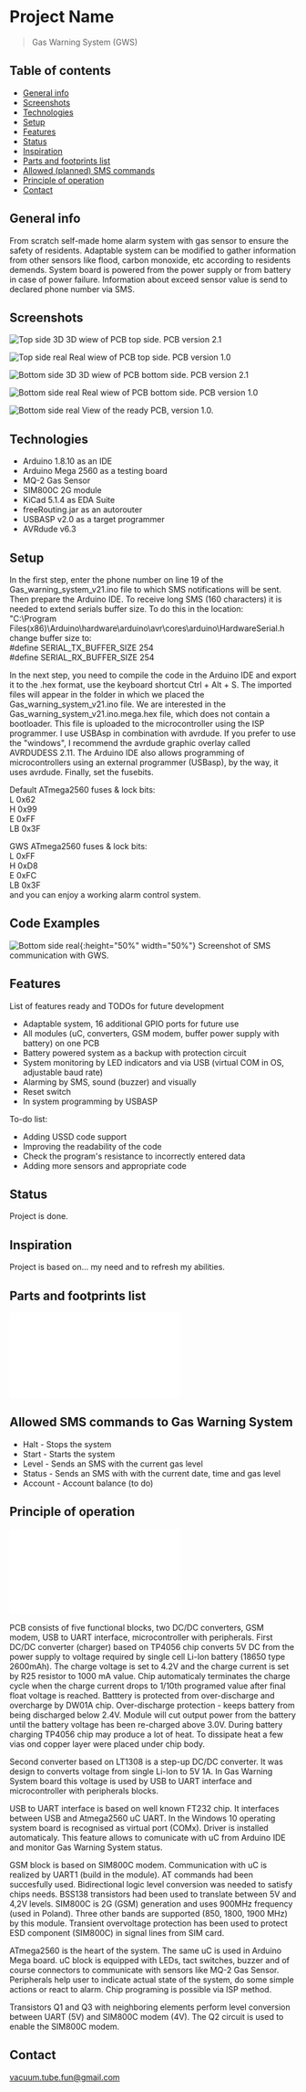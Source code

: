 # Project Name
> Gas Warning System (GWS)

## Table of contents
* [General info](#general-info)
* [Screenshots](#screenshots)
* [Technologies](#technologies)
* [Setup](#setup)
* [Features](#features)
* [Status](#status)
* [Inspiration](#inspiration)
* [Parts and footprints list](#Parts-and-footprints-list)
* [Allowed (planned) SMS commands](#Allowed-(planned)-SMS-commands)
* [Principle of operation](#principle-of-operation)
* [Contact](#contact)

## General info
From scratch self-made home alarm system with gas sensor to ensure the safety of residents.
Adaptable system can be modified to gather information from other sensors like flood, carbon monoxide, etc according to residents demends.
System board is powered from the power supply or from battery in case of power failure.
Information about exceed sensor value is send to declared phone number via SMS.

## Screenshots
![Top side 3D](./img/Top_side.jpg)
3D wiew of PCB top side. PCB version 2.1

![Top side real](./img/Real_top_side.jpg)
Real wiew of PCB top side. PCB version 1.0

![Bottom side 3D](./img/Bottom_side.jpg)
3D wiew of PCB bottom side. PCB version 2.1

![Bottom side real](./img/Real_bottom_side.jpg)
Real wiew of PCB bottom side. PCB version 1.0

![Bottom side real](./img/Real_ready.jpg)
View of the ready PCB, version 1.0.


## Technologies
* Arduino 1.8.10 as an IDE
* Arduino Mega 2560 as a testing board
* MQ-2 Gas Sensor
* SIM800C 2G module
* KiCad 5.1.4 as EDA Suite
* freeRouting.jar as an autorouter
* USBASP v2.0 as a target programmer
* AVRdude v6.3

## Setup
In the first step, enter the phone number on line 19 of the Gas_warning_system_v21.ino file to which SMS notifications will be sent. Then prepare the Arduino IDE. To receive long SMS (160 characters) it is needed to extend serials buffer size. To do this in the location:  
"C:\Program Files(x86)\Arduino\hardware\arduino\avr\cores\arduino\HardwareSerial.h  
change buffer size to:  
#define SERIAL_TX_BUFFER_SIZE 254  
#define SERIAL_RX_BUFFER_SIZE 254  

In the next step, you need to compile the code in the Arduino IDE and export it to the .hex format, use the keyboard shortcut Ctrl + Alt + S. The imported files will appear in the folder in which we placed the Gas_warning_system_v21.ino file. We are interested in the Gas_warning_system_v21.ino.mega.hex file, which does not contain a bootloader. This file is uploaded to the microcontroller using the ISP programmer. I use USBAsp in combination with avrdude. If you prefer to use the "windows", I recommend the avrdude graphic overlay called AVRDUDESS 2.11. The Arduino IDE also allows programming of microcontrollers using an external programmer (USBasp), by the way, it uses avrdude. 
Finally, set the fusebits.  

Default ATmega2560 fuses & lock bits:  
L 0x62  
H 0x99  
E 0xFF  
LB 0x3F  

GWS ATmega2560 fuses & lock bits:  
L 0xFF  
H 0xD8  
E 0xFC  
LB 0x3F  
and you can enjoy a working alarm control system.

## Code Examples
![Bottom side real](./img/Communication.jpg){:height="50%" width="50%"}
Screenshot of SMS communication with GWS.

## Features
List of features ready and TODOs for future development
* Adaptable system, 16 additional GPIO ports for future use
* All modules (uC, converters, GSM modem, buffer power supply with battery) on one PCB
* Battery powered system as a backup with protection circuit
* System monitoring by LED indicators and via USB (virtual COM in OS, adjustable baud rate)
* Alarming by SMS, sound (buzzer) and visually
* Reset switch
* In system programming by USBASP 

To-do list:
* Adding USSD code support
* Improving the readability of the code
* Check the program's resistance to incorrectly entered data
* Adding more sensors and appropriate code

## Status
Project is done.

## Inspiration
Project is based on... my need and to refresh my abilities.

## Parts and footprints list
![Parts used to build Gas Warning System](./Parts_list.txt)

## Allowed SMS commands to Gas Warning System
* Halt - Stops the system
* Start - Starts the system
* Level - Sends an SMS with the current gas level
* Status - Sends an SMS with with the current date, time and gas level
* Account - Account balance (to do)

## Principle of operation
![Board schematic](./img/Schematic2.1.pdf)

PCB consists of five functional blocks, two DC/DC converters, GSM modem, USB to UART interface, microcontroller with peripherals.
First DC/DC converter (charger) based on TP4056 chip converts 5V DC from the power supply to voltage required by single cell Li-Ion battery (18650 type 2600mAh). The charge voltage is set to 4.2V and the charge current is set by R25 resistor to 1000 mA value. Chip automaticaly terminates the charge cycle when the charge current drops to 1/10th programed value after final float voltage is reached. Batttery is protected from over-discharge and overcharge by DW01A chip. Over-discharge protection - keeps battery from being discharged below 2.4V. Module will cut output power from the battery until the battery voltage has been re-charged above 3.0V. During battery charging TP4056 chip may produce a lot of heat. To dissipate heat a few vias ond copper layer were placed under chip body.

Second converter based on LT1308 is a step-up DC/DC converter. It was design to converts voltage from single Li-Ion to 5V 1A. In Gas Warning System board this voltage is used by USB to UART interface and microcontroller with peripherals blocks.

USB to UART interface is based on well known FT232 chip. It interfaces between USB and Atmega2560 uC UART. In the Windows 10 operating system board is recognised as virtual port (COMx). Driver is installed automaticaly. This feature allows to comunicate with uC from Arduino IDE and monitor Gas Warning System status.

GSM block is based on SIM800C modem. Communication with uC is realized by UART1 (build in the module). AT commands had been succesfully used. Bidirectional logic level conversion was needed to satisfy chips needs. BSS138 transistors had been used to translate between 5V and 4,2V levels. SIM800C is 2G (GSM) generation and uses 900MHz frequency (used in Poland). Three other bands are supported (850, 1800, 1900 MHz) by this module. Transient overvoltage protection has been used to protect ESD component (SIM800C) in signal lines from SIM card.

ATmega2560 is the heart of the system. The same uC is used in Arduino Mega board. uC block is equipped with LEDs, tact switches, buzzer and of course connectors to communicate with sensors like MQ-2 Gas Sensor. Peripherals help user to indicate actual state of the system, do some simple actions or react to alarm. Chip programing is possible via ISP method.

Transistors Q1 and Q3 with neighboring elements perform level conversion between UART (5V) and SIM800C modem (4V). The Q2 circuit is used to enable the SIM800C modem.

## Contact
vacuum.tube.fun@gmail.com
